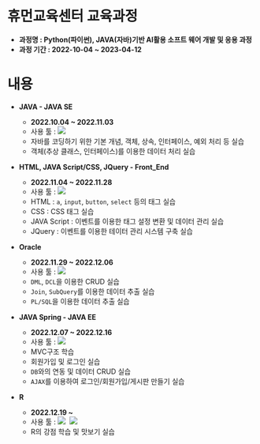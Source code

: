 # 휴먼교육센터 교육과정

- __과정명 : Python(파이썬), JAVA(자바)기반 AI활용 소프트 웨어 개발 및 응용 과정__
- __과정 기간 : 2022-10-04 ~ 2023-04-12__

# 내용
- __JAVA - JAVA SE__
    - __2022.10.04 ~ 2022.11.03__
    - 사용 툴 : <img src="https://img.shields.io/badge/Eclipse SE-2C2255?style=flat&logo=Eclipse IDE&logoColor=white"/>
    - 자바를 코딩하기 위한 기본 개념, 객체, 상속, 인터페이스, 예외 처리 등 실습
    - 객체(추상 클래스, 인터페이스)를 이용한 데이터 처리 실습

- __HTML, JAVA Script/CSS, JQuery - Front_End__
    - __2022.11.04 ~ 2022.11.28__
    - 사용 툴 : <img src="https://img.shields.io/badge/Visual Studio Code-5C2D91?style=flat&logo=Visual Studio Code&logoColor=white"/>
    - HTML : `a`, `input`, `button`, `select` 등의 태그 실습
    - CSS : CSS 태그 실습
    - JAVA Script : 이벤트를 이용한 태그 설정 변환 및 데이터 관리 실습
    - JQuery : 이벤트를 이용한 테이터 관리 시스템 구축 실습
    
- __Oracle__
    - __2022.11.29 ~ 2022.12.06__
    - 사용 툴 : <img src="https://img.shields.io/badge/Oracle-F80000?style=flat&logo=Oracle&logoColor=white"/>
    - `DML`, `DCL`을 이용한 CRUD 실습
    - `Join`, `SubQuery`를 이용한 데이터 추출 실습
    - `PL/SQL`을 이용한 데이터 추출 실습

- __JAVA Spring - JAVA EE__
    - __2022.12.07 ~ 2022.12.16__
    - 사용 툴 : <img src="https://img.shields.io/badge/Eclipse EE-2C2255?style=flat&logo=Eclipse IDE&logoColor=white"/>
    - MVC구조 학습
    - 회원가입 및 로그인 실습
    - `DB`와의 연동 및 데이터 CRUD 실습
    - `AJAX`를 이용하여 로그인/회원가입/게시판 만들기 실습

- __R__
    - <b>2022.12.19 ~</b>
    - 사용 툴 : <img src="https://img.shields.io/badge/R-276DC3?style=flat&logo=R&logoColor=white"/>&nbsp;&nbsp;<img src="https://img.shields.io/badge/GitHub-181717?style=flat&logo=GitHub&logoColor=white"/>
    - R의 강점 학습 및 맛보기 실습